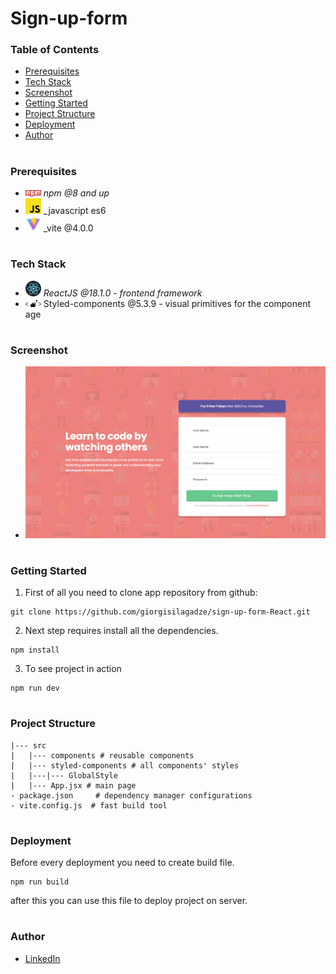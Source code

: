 # Sign-up-form

### Table of Contents

- [Prerequisites](#Prerequisites)
- [Tech Stack](#Tech-Stack)
- [Screenshot](#Screenshot)
- [Getting Started](#Getting-Started)
- [Project Structure](#Project-Structure)
- [Deployment](#Deployment)
- [Author](#Author)

#

### Prerequisites

- <img src="readme/npm.png" width="25" style="top: 8px" /> _npm @8 and up_
- <img src="readme/js.png" width="25" style="top: 8px" /> \_javascript es6
- <img src="readme/vite.jpg" width="25" style="top: 8px" /> \_vite @4.0.0

#

### Tech Stack

- <img src="readme/React.png" width="25" style="top: 8px" /> _ReactJS @18.1.0 - frontend framework_
- <img src="readme/styled-components.png" width="25" style="top: 8px" /> Styled-components @5.3.9 - visual primitives for the component age

#

### Screenshot

- <img src="readme/sign-up-form.png"/>

#

### Getting Started

1. First of all you need to clone app repository from github:

```
git clone https://github.com/giorgisilagadze/sign-up-form-React.git
```

2. Next step requires install all the dependencies.

```
npm install
```

3. To see project in action

```
npm run dev
```

#

### Project Structure

```
|--- src
|   |--- components # reusable components
|   |--- styled-components # all components' styles
|   |---|--- GlobalStyle
|   |--- App.jsx # main page
- package.json     # dependency manager configurations
- vite.config.js  # fast build tool
```

#

### Deployment

Before every deployment you need to create build file.

```
npm run build
```

after this you can use this file to deploy project on server.

#

### Author

- [LinkedIn](https://www.linkedin.com/in/giorgi-silagadze-3bb522257/)
